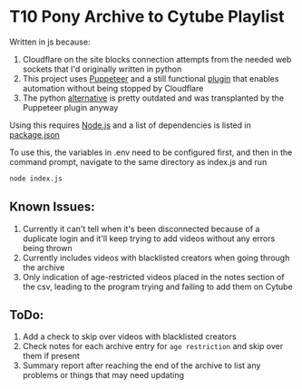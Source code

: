# T10 Pony Archive to Cytube Playlist

Written in js because:
1. Cloudflare on the site blocks connection attempts from the needed web sockets that I'd originally written in python
2. This project uses [Puppeteer](https://github.com/puppeteer/puppeteer) and a still functional [plugin](https://github.com/berstend/puppeteer-extra/tree/master/packages/puppeteer-extra-plugin-stealth) that enables automation without being stopped by Cloudflare
3. The python [alternative](https://github.com/MeiK2333/pyppeteer_stealth) is pretty outdated and was transplanted by the Puppeteer plugin anyway

Using this requires [Node.js](https://nodejs.org/en) and a list of dependencies is listed in [package.json](https://github.com/Brambles-cat/ArchiveToCytube/blob/main/package.json)

To use this, the variables in .env need to be configured first, and then in the command prompt, navigate to the same directory as index.js and run
```bash
node index.js
```

## Known Issues:
1. Currently it can't tell when it's been disconnected because of a duplicate login and it'll keep trying to add videos without any errors being thrown
2. Currently includes videos with blacklisted creators when going through the archive
3. Only indication of age-restricted videos placed in the notes section of the csv, leading to the program trying and failing to add them on Cytube

## ToDo:
1. Add a check to skip over videos with blacklisted creators
2. Check notes for each archive entry for `age restriction` and skip over them if present
3. Summary report after reaching the end of the archive to list any problems or things that may need updating
